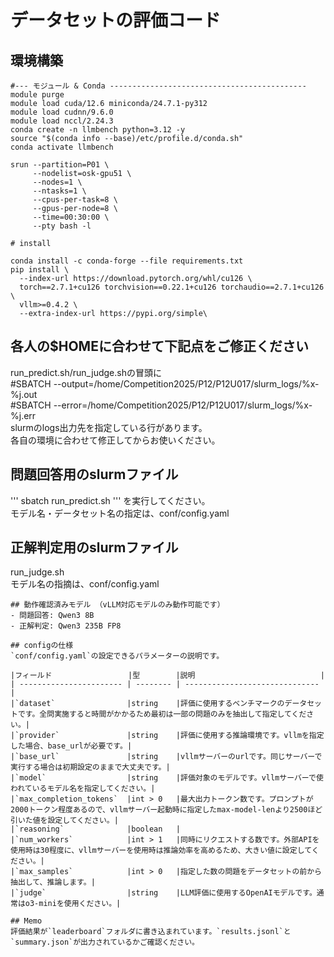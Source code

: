 # データセットの評価コード

## 環境構築
```
#--- モジュール & Conda --------------------------------------------
module purge
module load cuda/12.6 miniconda/24.7.1-py312
module load cudnn/9.6.0  
module load nccl/2.24.3 
conda create -n llmbench python=3.12 -y
source "$(conda info --base)/etc/profile.d/conda.sh"
conda activate llmbench

srun --partition=P01 \
     --nodelist=osk-gpu51 \
     --nodes=1 \
     --ntasks=1 \
     --cpus-per-task=8 \
     --gpus-per-node=8 \
     --time=00:30:00 \
     --pty bash -l
     
# install

conda install -c conda-forge --file requirements.txt
pip install \
  --index-url https://download.pytorch.org/whl/cu126 \
  torch==2.7.1+cu126 torchvision==0.22.1+cu126 torchaudio==2.7.1+cu126 \
  vllm>=0.4.2 \
  --extra-index-url https://pypi.org/simple\
```
## 各人の$HOMEに合わせて下記点をご修正ください
run_predict.sh/run_judge.shの冒頭に  
#SBATCH --output=/home/Competition2025/P12/P12U017/slurm_logs/%x-%j.out  
#SBATCH --error=/home/Competition2025/P12/P12U017/slurm_logs/%x-%j.err  
slurmのlogs出力先を指定している行があります。  
各自の環境に合わせて修正してからお使いください。

## 問題回答用のslurmファイル
'''
sbatch run_predict.sh
'''
を実行してください。  
モデル名・データセット名の指定は、conf/config.yaml

## 正解判定用のslurmファイル

run_judge.sh  
モデル名の指摘は、conf/config.yaml
```
## 動作確認済みモデル （vLLM対応モデルのみ動作可能です）
- 問題回答: Qwen3 8B
- 正解判定: Qwen3 235B FP8

## configの仕様
`conf/config.yaml`の設定できるパラメーターの説明です。

|フィールド                 |型        |説明                            |
| ----------------------- | -------- | ------------------------------ |
|`dataset`                |string    |評価に使用するベンチマークのデータセットです。全問実施すると時間がかかるため最初は一部の問題のみを抽出して指定してください。|
|`provider`               |string    |評価に使用する推論環境です。vllmを指定した場合、base_urlが必要です。|
|`base_url`               |string    |vllmサーバーのurlです。同じサーバーで実行する場合は初期設定のままで大丈夫です。|
|`model`                  |string    |評価対象のモデルです。vllmサーバーで使われているモデル名を指定してください。|
|`max_completion_tokens`  |int > 0   |最大出力トークン数です。プロンプトが2000トークン程度あるので、vllmサーバー起動時に指定したmax-model-lenより2500ほど引いた値を設定してください。|
|`reasoning`              |boolean   |
|`num_workers`            |int > 1   |同時にリクエストする数です。外部APIを使用時は30程度に、vllmサーバーを使用時は推論効率を高めるため、大きい値に設定してください。|
|`max_samples`            |int > 0   |指定した数の問題をデータセットの前から抽出して、推論します。|
|`judge`                  |string    |LLM評価に使用するOpenAIモデルです。通常はo3-miniを使用ください。|

## Memo
評価結果が`leaderboard`フォルダに書き込まれています。`results.jsonl`と`summary.json`が出力されているかご確認ください。
